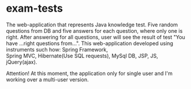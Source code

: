 exam-tests
==========
The web-application that represents Java knowledge test.
Five random questions from DB and five answers for each question, where only one is right. 
After answering for all questions, user will see the result of test "You have ...right questions from...".
This web-application developed using instruments such how: Spring Framework,  
Spring MVC, Hibernate(Use SQL requests), MySql DB, JSP, JS, jQuery(ajax).

Attention! At this moment, the application only for single user and I'm working over a multi-user version. 
